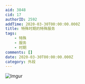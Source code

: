 ```yaml
---
aid: 3848
cid: 17
authorID: 2592
addTime: 2020-03-30T00:00:00.000Z
title: 特殊时期的特殊服务
tags:
    - 特殊
    - 服务
    - 时期
comments: []
date: 2020-03-30T00:00:00.000Z
category: 外段
---
```


![Imgur](https://i.imgur.com/WvrxdQb.jpg)

